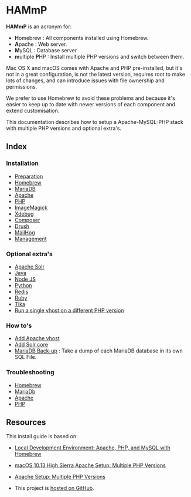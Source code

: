 # HAMmP

**HAMmP** is an acronym for:

* **H**omebrew : All components installed using Homebrew.
* **A**pache : Web server.
* **M**ySQL : Database server
* **m**ultiple **P**HP : Install multiple PHP versions and switch between them.

Mac OS X and macOS comes with Apache and PHP pre-installed, but it's not in a
great configuration, is not the latest version, requires root to make lots of 
changes, and can introduce issues with file ownership and permissions.

We prefer to use Homebrew to avoid these problems and because it's easier to 
keep up to date with newer versions of each component and extend 
customisation. 

This documentation describes how to setup a Apache-MySQL-PHP stack with 
multiple PHP versions and optional extra's.

## Index

### Installation

* [Preparation](Installation/Preparation.md)
* [Homebrew](Installation/Homebrew.md)
* [MariaDB](Installation/MariaDB.md)
* [Apache](Installation/Apache.md)
* [PHP](Installation/PHP.md)
* [ImageMagick](Installation/PHP-ImageMagick.md)
* [Xdebug](Installation/PHP-Xdebug.md)
* [Composer](Installation/PHP-Composer.md)
* [Drush](Installation/Drupal-Drush.md)
* [MailHog](Installation/Mailhog.md)
* [Management](Installation/Management.md)

### Optional extra's

* [Apache Solr](Optional/Apache-Solr.md)
* [Java](Optional/Java.md)
* [Node JS](Optional/Node-js.md)
* [Python](Optional/Python.md)
* [Redis](Optional/Redis.md)
* [Ruby](Optional/Ruby.md)
* [Tika](Optional/Tika.md)
* [Run a single vhost on a different PHP version](Optional/Vhost-on-different-php-version.md)

### How to's

* [Add Apache vhost](HowTo/Add-Apache-Vhost.md)
* [Add Solr core](HowTo/Apache-Solr-Add-Core.md)
* [MariaDB Back-up](HowTo/MariaDB-Backup.md) : Take a dump of each MariaDB 
  database in its own SQL File.

### Troubleshooting

* [Homebrew](Troubleshooting/Homebrew.md)
* [MariaDb](Troubleshooting/MariaDb.md)
* [Apache](Troubleshooting/Apache.md)
* [PHP](Troubleshooting/PHP.md)

## Resources

This install guide is based on:

* [Local Development Environment: Apache, PHP, and MySQL with Homebrew](https://echo.co/blog/os-x-1010-yosemite-local-development-environment-apache-php-and-mysql-homebrew)
* [macOS 10.13 High Sierra Apache Setup: Multiple PHP Versions](https://getgrav.org/blog/macos-sierra-apache-multiple-php-versions)
* [Apache Setup: Multiple PHP Versions](http://getgrav.org/blog/mac-os-x-apache-setup-multiple-php-versions)

* This project is [hosted on GitHub](https://github.com/zero2one/HAMmP).
